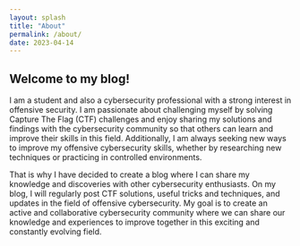 ```yaml
---
layout: splash
title: "About"
permalink: /about/
date: 2023-04-14
---
```

## Welcome to my blog!

I am a student and also a cybersecurity professional with a strong interest in offensive security. I am passionate about challenging myself by solving Capture The Flag (CTF) challenges and enjoy sharing my solutions and findings with the cybersecurity community so that others can learn and improve their skills in this field. Additionally, I am always seeking new ways to improve my offensive cybersecurity skills, whether by researching new techniques or practicing in controlled environments.

That is why I have decided to create a blog where I can share my knowledge and discoveries with other cybersecurity enthusiasts. On my blog, I will regularly post CTF solutions, useful tricks and techniques, and updates in the field of offensive cybersecurity. My goal is to create an active and collaborative cybersecurity community where we can share our knowledge and experiences to improve together in this exciting and constantly evolving field.

